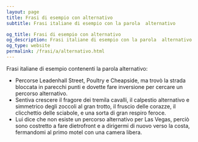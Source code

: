 ```yaml
---
layout: page
title: Frasi di esempio con alternativo 
subtitle: Frasi italiane di esempio con la parola  alternativo

og_title: Frasi di esempio con alternativo 
og_description: Frasi italiane di esempio con la parola  alternativo
og_type: website
permalink: /frasi/a/alternativo.html
---
```


Frasi italiane di esempio contenenti la parola alternativo:


- Percorse Leadenhall Street, Poultry e Cheapside, ma trovò la strada bloccata in parecchi punti e dovette fare inversione per cercare un percorso alternativo.
- Sentiva crescere il fragore dei tremila cavalli, il calpestio alternativo e simmetrico degli zoccoli al gran trotto, il fruscio delle corazze, il clicchettio delle sciabole, e una sorta di gran respiro feroce.
- Lui dice che non esiste un percorso alternativo per Las Vegas, perciò sono costretto a fare dietrofront e a dirigermi di nuovo verso la costa, fermandomi al primo motel con una camera libera.
